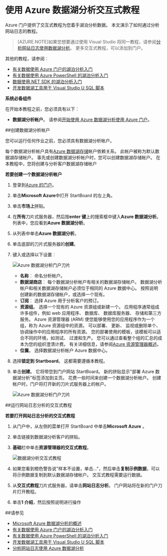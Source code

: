 <properties 
   pageTitle="了解数据湖分析和 U SQL Azure 门户交互式教程使用 |Azure" 
   description="快速入门学习数据湖分析和 U SQL。 " 
   services="data-lake-analytics" 
   documentationCenter="" 
   authors="edmacauley" 
   manager="jhubbard" 
   editor="cgronlun"/>
 
<tags
   ms.service="data-lake-analytics"
   ms.devlang="na"
   ms.topic="get-started-article"
   ms.tgt_pltfrm="na"
   ms.workload="big-data" 
   ms.date="05/16/2016"
   ms.author="edmaca"/>


# <a name="use-azure-data-lake-analytics-interactive-tutorials"></a>使用 Azure 数据湖分析交互式教程

Azure 门户提供了交互式教程为您着手湖泊分析数据。 本文演示了如何通过分析网站日志的教程。


>[AZURE.NOTE]如果您想要通过使用 Visual Studio 将同一教程，请参阅[分析网站日志使用数据湖分析](data-lake-analytics-analyze-weblogs.md)。
>更多交互式教程，可以添加到门户。


其他的教程，请参阅︰

- [有关数据使用 Azure 门户的湖泊分析入门](data-lake-analytics-get-started-portal.md)
- [有关数据使用 Azure PowerShell 的湖泊分析入门](data-lake-analytics-get-started-powershell.md)
- [数据使用.NET SDK 的湖泊分析入门](data-lake-analytics-get-started-net-sdk.md)
- [开发数据湖工具用于 Visual Studio U SQL 脚本](data-lake-analytics-data-lake-tools-get-started.md) 

**系统必备组件**

在开始本教程之前，您必须具有以下︰

- **数据湖分析帐户**。  请参阅[开始使用 Azure 数据湖分析使用 Azure 门户](data-lake-analytics-get-started-portal.md)。

##<a name="create-data-lake-analytics-account"></a>创建数据湖分析帐户 

您可以运行任何作业之前，您必须具有数据湖分析帐户。

每个数据湖分析帐户具有[Azure 数据湖存储](../data-lake-store/data-lake-store-overview.md)帐户依赖关系。  此帐户被称为默认数据湖存储帐户。  事先或创建数据湖分析帐户时，您可以创建数据湖存储帐户。 在本教程中，您将创建与分析客户数据湖存储帐户

**若要创建一个数据湖分析帐户**

1. 登录到[Azure 的门户](https://portal.azure.com/signin/index/?Microsoft_Azure_Kona=true&Microsoft_Azure_DataLake=true&hubsExtension_ItemHideKey=AzureDataLake_BigStorage%2cAzureKona_BigCompute)。
2. 单击**Microsoft Azure**中打开 StartBoard 的左上角。
3. 单击**市场上**拼贴。  
3. 在**所有**刀片式服务器，然后按**enter 键**上的搜索框中键入**Azure 数据湖分析**。 列表中，您应看到**Azure 数据湖分析**。
4. 从列表中单击**Azure 数据湖分析**。
5. 单击底部的刀片式服务器的**创建**。
6. 键入或选择以下设置︰

    ![Azure 数据湖分析门户刀片](./media/data-lake-analytics-get-started-portal/data-lake-analytics-portal-create-adla.png)

    - **名称**︰ 命名分析帐户。
    - **数据湖商店**︰ 每个数据湖分析帐户有相关的数据湖存储帐户。 数据湖分析帐户和相关数据湖存储帐户必须位于相同的 Azure 数据中心。 按照说明创建新的数据湖存储帐户，或选择一个现有。
    - **订阅**︰ 选择 Azure 用于分析客户的预订。
    - **资源组**。 选择一个现有的 Azure 资源组或新建一个。 应用程序通常组成许多组件，例如 web 应用程序、 数据库、 数据库服务器、 存储和第三方服务。 Azure 资源管理器 (ARM) 使您能够使用您的应用程序作为一个组，称为 Azure 资源组中的资源。 可以部署、 更新、 监视或删除单个、 协调操作中的应用程序的所有资源。 您的部署使用的模板，该模板可以适合不同的环境，如测试、 过渡和生产。 您可以通过查看整个组的汇总的成本为您的组织澄清计费。 有关详细信息，请参阅[Azure 资源管理器概述](azure-resource-manager/resource-group-overview.md)。 
    - **位置**。 选择数据湖分析帐户 Azure 数据中心。 
7. 选择**锁定到 Startboard**。 这都需要遵循本教程。
8. 单击**创建**。 它将带您到门户网站 StartBoard。 新的拼贴显示"部署 Azure 数据湖分析"标签添加到主页。 花费一些时间来创建一个数据湖分析帐户。 创建帐户时，门户将打开新的刀片式服务器上的帐户。

    ![Azure 数据湖分析门户刀片](./media/data-lake-analytics-get-started-portal/data-lake-analytics-portal-blade.png)

##<a name="run-website-log-analysis-interactive-tutorial"></a>运行网站日志分析的交互式教程

**若要打开网站日志分析的交互式教程**

1. 从门户中，从左侧的菜单打开 StartBoard 中单击**Microsoft Azure** 。
2. 单击链接到数据湖分析客户的拼贴。
3. **基础**栏中单击**资源管理器的交互式教程**。

    ![数据湖分析交互式教程](./media/data-lake-analytics-use-interactive-tutorials/data-lake-analytics-explore-interactive-tutorials.png)

4. 如果您看到橙色警告说"样本不设置，单击..."，然后单击**复制示例数据**，可以将示例数据复制到默认数据湖存储帐户。 交互式教程需要运行数据。
5. 从**交互式教程**刀片式服务器，请单击**网站日志分析**。 门户网站将在新的门户刀片打开教程。
5. 单击**1 介绍**，然后按照说明进行操作

##<a name="see-also"></a>请参见

- [Microsoft Azure 数据湖分析的概述](data-lake-analytics-overview.md)
- [有关数据使用 Azure 门户的湖泊分析入门](data-lake-analytics-get-started-portal.md)
- [有关数据使用 Azure PowerShell 的湖泊分析入门](data-lake-analytics-get-started-powershell.md)
- [开发数据湖工具用于 Visual Studio U SQL 脚本](data-lake-analytics-data-lake-tools-get-started.md)
- [分析网站日志使用 Azure 数据湖分析](data-lake-analytics-analyze-weblogs.md)
